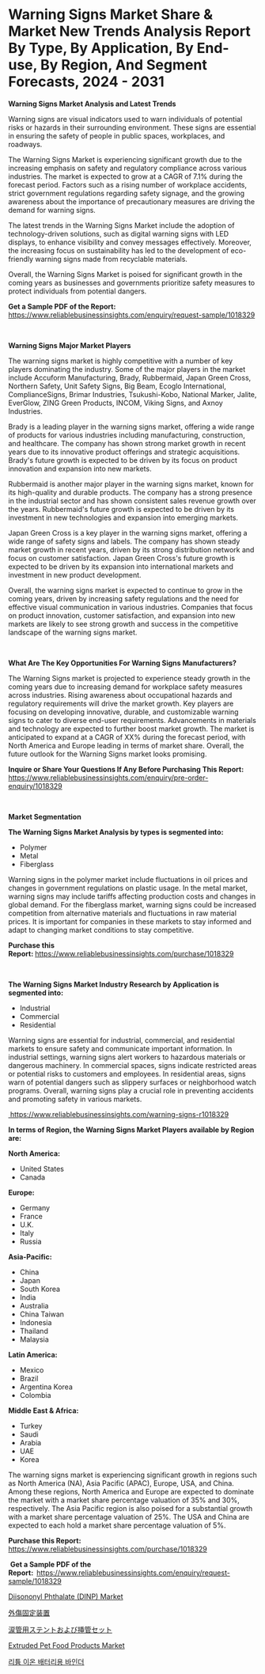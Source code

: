 <p><h1>Warning Signs Market Share & Market New Trends Analysis Report By Type, By Application, By End-use, By Region, And Segment Forecasts, 2024 - 2031</h1></p><p><strong>Warning Signs Market Analysis and Latest Trends</strong></p>
<p><p>Warning signs are visual indicators used to warn individuals of potential risks or hazards in their surrounding environment. These signs are essential in ensuring the safety of people in public spaces, workplaces, and roadways.</p><p>The Warning Signs Market is experiencing significant growth due to the increasing emphasis on safety and regulatory compliance across various industries. The market is expected to grow at a CAGR of 7.1% during the forecast period. Factors such as a rising number of workplace accidents, strict government regulations regarding safety signage, and the growing awareness about the importance of precautionary measures are driving the demand for warning signs.</p><p>The latest trends in the Warning Signs Market include the adoption of technology-driven solutions, such as digital warning signs with LED displays, to enhance visibility and convey messages effectively. Moreover, the increasing focus on sustainability has led to the development of eco-friendly warning signs made from recyclable materials.</p><p>Overall, the Warning Signs Market is poised for significant growth in the coming years as businesses and governments prioritize safety measures to protect individuals from potential dangers.</p></p>
<p><strong>Get a Sample PDF of the Report:&nbsp;</strong> <a href="https://www.reliablebusinessinsights.com/enquiry/request-sample/1018329">https://www.reliablebusinessinsights.com/enquiry/request-sample/1018329</a></p>
<p>&nbsp;</p>
<p><strong>Warning Signs Major Market Players</strong></p>
<p><p>The warning signs market is highly competitive with a number of key players dominating the industry. Some of the major players in the market include Accuform Manufacturing, Brady, Rubbermaid, Japan Green Cross, Northern Safety, Unit Safety Signs, Big Beam, Ecoglo International, ComplianceSigns, Brimar Industries, Tsukushi-Kobo, National Marker, Jalite, EverGlow, ZING Green Products, INCOM, Viking Signs, and Axnoy Industries.</p><p>Brady is a leading player in the warning signs market, offering a wide range of products for various industries including manufacturing, construction, and healthcare. The company has shown strong market growth in recent years due to its innovative product offerings and strategic acquisitions. Brady's future growth is expected to be driven by its focus on product innovation and expansion into new markets.</p><p>Rubbermaid is another major player in the warning signs market, known for its high-quality and durable products. The company has a strong presence in the industrial sector and has shown consistent sales revenue growth over the years. Rubbermaid's future growth is expected to be driven by its investment in new technologies and expansion into emerging markets.</p><p>Japan Green Cross is a key player in the warning signs market, offering a wide range of safety signs and labels. The company has shown steady market growth in recent years, driven by its strong distribution network and focus on customer satisfaction. Japan Green Cross's future growth is expected to be driven by its expansion into international markets and investment in new product development.</p><p>Overall, the warning signs market is expected to continue to grow in the coming years, driven by increasing safety regulations and the need for effective visual communication in various industries. Companies that focus on product innovation, customer satisfaction, and expansion into new markets are likely to see strong growth and success in the competitive landscape of the warning signs market.</p></p>
<p>&nbsp;</p>
<p><strong>What Are The Key Opportunities For Warning Signs Manufacturers?</strong></p>
<p><p>The Warning Signs market is projected to experience steady growth in the coming years due to increasing demand for workplace safety measures across industries. Rising awareness about occupational hazards and regulatory requirements will drive the market growth. Key players are focusing on developing innovative, durable, and customizable warning signs to cater to diverse end-user requirements. Advancements in materials and technology are expected to further boost market growth. The market is anticipated to expand at a CAGR of XX% during the forecast period, with North America and Europe leading in terms of market share. Overall, the future outlook for the Warning Signs market looks promising.</p></p>
<p><strong>Inquire or Share Your Questions If Any Before Purchasing This Report:</strong> <a href="https://www.reliablebusinessinsights.com/enquiry/pre-order-enquiry/1018329">https://www.reliablebusinessinsights.com/enquiry/pre-order-enquiry/1018329</a></p>
<p>&nbsp;</p>
<p><strong>Market Segmentation</strong></p>
<p><strong>The Warning Signs Market Analysis by types is segmented into:</strong></p>
<p><ul><li>Polymer</li><li>Metal</li><li>Fiberglass</li></ul></p>
<p><p>Warning signs in the polymer market include fluctuations in oil prices and changes in government regulations on plastic usage. In the metal market, warning signs may include tariffs affecting production costs and changes in global demand. For the fiberglass market, warning signs could be increased competition from alternative materials and fluctuations in raw material prices. It is important for companies in these markets to stay informed and adapt to changing market conditions to stay competitive.</p></p>
<p><strong>Purchase this Report:&nbsp;</strong><a href="https://www.reliablebusinessinsights.com/purchase/1018329">https://www.reliablebusinessinsights.com/purchase/1018329</a></p>
<p>&nbsp;</p>
<p><strong>The Warning Signs Market Industry Research by Application is segmented into:</strong></p>
<p><ul><li>Industrial</li><li>Commercial</li><li>Residential</li></ul></p>
<p><p>Warning signs are essential for industrial, commercial, and residential markets to ensure safety and communicate important information. In industrial settings, warning signs alert workers to hazardous materials or dangerous machinery. In commercial spaces, signs indicate restricted areas or potential risks to customers and employees. In residential areas, signs warn of potential dangers such as slippery surfaces or neighborhood watch programs. Overall, warning signs play a crucial role in preventing accidents and promoting safety in various markets.</p></p>
<p><a href="https://www.reliablebusinessinsights.com/warning-signs-r1018329">&nbsp;https://www.reliablebusinessinsights.com/warning-signs-r1018329</a></p>
<p><strong>In terms of Region, the Warning Signs Market Players available by Region are:</strong></p>
<p>
    <p> <strong> North America: </strong>
        <ul>
            <li>United States</li>
            <li>Canada</li>
        </ul>
        </p> 
    <p> <strong> Europe: </strong>
        <ul>
            <li>Germany</li>
            <li>France</li>
            <li>U.K.</li>
            <li>Italy</li>
            <li>Russia</li>
        </ul>
        </p> 
    <p> <strong> Asia-Pacific: </strong>
        <ul>
            <li>China</li>
            <li>Japan</li>
            <li>South Korea</li>
            <li>India</li>
            <li>Australia</li>
            <li>China Taiwan</li>
            <li>Indonesia</li>
            <li>Thailand</li>
            <li>Malaysia</li>
        </ul>
        </p> 
    <p> <strong> Latin America: </strong>
        <ul>
            <li>Mexico</li>
            <li>Brazil</li>
            <li>Argentina Korea</li>
            <li>Colombia</li>
        </ul>
        </p> 
    <p> <strong> Middle East & Africa: </strong>
        <ul>
            <li>Turkey</li>
            <li>Saudi</li>
            <li>Arabia</li>
            <li>UAE</li>
            <li>Korea</li>
        </ul>
    </p>
    </p>
<p><p>The warning signs market is experiencing significant growth in regions such as North America (NA), Asia Pacific (APAC), Europe, USA, and China. Among these regions, North America and Europe are expected to dominate the market with a market share percentage valuation of 35% and 30%, respectively. The Asia Pacific region is also poised for a substantial growth with a market share percentage valuation of 25%. The USA and China are expected to each hold a market share percentage valuation of 5%.</p></p>
<p><strong>Purchase this Report: </strong><a href="https://www.reliablebusinessinsights.com/purchase/1018329">https://www.reliablebusinessinsights.com/purchase/1018329</a></p>
<p>&nbsp;<strong>Get a Sample PDF of the Report:&nbsp;&nbsp;</strong><a href="https://www.reliablebusinessinsights.com/enquiry/request-sample/1018329">https://www.reliablebusinessinsights.com/enquiry/request-sample/1018329</a></p>
<p><strong></strong></p>
<p><p><a href="https://github.com/Valeridd446677/Market-Research-Report-List-1/blob/main/diisononyl-phthalate-dinp-market.md">Diisononyl Phthalate (DINP) Market</a></p><p><a href="https://github.com/zoetazuur/Market-Research-Report-List-1/blob/main/118616287573.md">外傷固定装置</a></p><p><a href="https://github.com/VinceMarvin1/Market-Research-Report-List-1/blob/main/611495187574.md">涙管用ステントおよび挿管セット</a></p><p><a href="https://issuu.com/reportprime-2/docs/extruded-pet-food-products-market-size-2030.pptx">Extruded Pet Food Products Market</a></p><p><a href="https://github.com/anton65482023/Market-Research-Report-List-1/blob/main/662765594364.md">리튬 이온 배터리용 바인더</a></p></p>